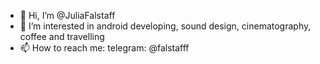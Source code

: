 - 👋 Hi, I’m @JuliaFalstaff
- 👀 I’m interested in android developing, sound design, cinematography, coffee and travelling 
- 📫 How to reach me: telegram: @falstafff

<!---
JuliaFalstaff/JuliaFalstaff is a ✨ special ✨ repository because its `README.md` (this file) appears on your GitHub profile.
You can click the Preview link to take a look at your changes.
--->
